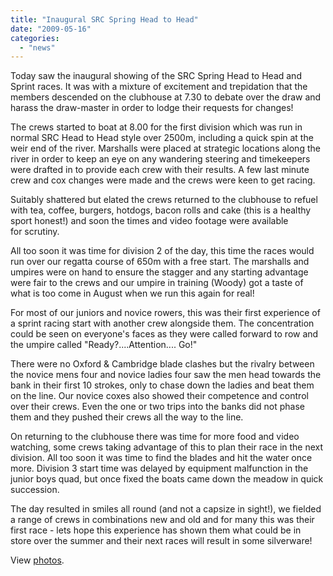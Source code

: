 ```yaml
---
title: "Inaugural SRC Spring Head to Head"
date: "2009-05-16"
categories:
  - "news"
---
```


Today saw the inaugural showing of the SRC Spring Head to Head and Sprint races. It was with a mixture of excitement and trepidation that the members descended on the clubhouse at 7.30 to debate over the draw and harass the draw-master in order to lodge their requests for changes!

The crews started to boat at 8.00 for the first division which was run in normal SRC Head to Head style over 2500m, including a quick spin at the weir end of the river. Marshalls were placed at strategic locations along the river in order to keep an eye on any wandering steering and timekeepers were drafted in to provide each crew with their results. A few last minute crew and cox changes were made and the crews were keen to get racing.

Suitably shattered but elated the crews returned to the clubhouse to refuel with tea, coffee, burgers, hotdogs, bacon rolls and cake (this is a healthy sport honest!) and soon the times and video footage were available for scrutiny.

All too soon it was time for division 2 of the day, this time the races would run over our regatta course of 650m with a free start. The marshalls and umpires were on hand to ensure the stagger and any starting advantage were fair to the crews and our umpire in training (Woody) got a taste of what is too come in August when we run this again for real!

For most of our juniors and novice rowers, this was their first experience of a sprint racing start with another crew alongside them. The concentration could be seen on everyone's faces as they were called forward to row and the umpire called "Ready?....Attention.... Go!"

There were no Oxford & Cambridge blade clashes but the rivalry between the novice mens four and novice ladies four saw the men head towards the bank in their first 10 strokes, only to chase down the ladies and beat them on the line. Our novice coxes also showed their competence and control over their crews. Even the one or two trips into the banks did not phase them and they pushed their crews all the way to the line.

On returning to the clubhouse there was time for more food and video watching, some crews taking advantage of this to plan their race in the next division. All too soon it was time to find the blades and hit the water once more. Division 3 start time was delayed by equipment malfunction in the junior boys quad, but once fixed the boats came down the meadow in quick succession.

The day resulted in smiles all round (and not a capsize in sight!), we fielded a range of crews in combinations new and old and for many this was their first race - lets hope this experience has shown them what could be in store over the summer and their next races will result in some silverware!

View [photos](http://picasaweb.google.com/KatherineTKC/SudburyRowingClub?authkey=Gv1sRgCLWD_-urkLOUoAE&feat=directlink).
